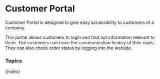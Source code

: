 # Customer Portal

Customer Portal is designed to give easy accessibility to customers of a company.

This portal allows customers to login and find out information relevant to them. The customers can trace the communication history of their mails. They can also check order status by logging into the website.

### Topics

{index}
